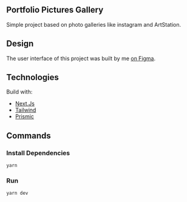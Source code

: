 ## Portfolio Pictures Gallery

Simple project based on photo galleries like instagram and ArtStation.

## Design

The user interface of this project was built by me [on Figma](https://www.figma.com/file/c11fxZu5EFjycj6NNa299g/Portfolio-Pictures-Gallery?node-id=0%3A1 "on Figma").

## Technologies

Build with:

- [Next.Js](https://nextjs.org/)
- [Tailwind](https://tailwindcss.com/)
- [Prismic](https://prismic.io/)

## Commands

### Install Dependencies

```yarn
yarn
```

### Run

```yarn
yarn dev
```
